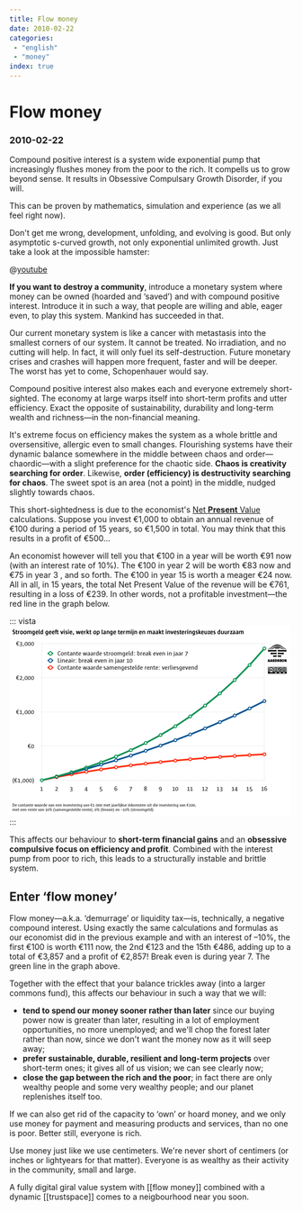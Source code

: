```yaml
---
title: Flow money
date: 2010-02-22
categories:
 - "english"
 - "money"
index: true
---
```


# Flow money
### 2010-02-22

Compound positive interest is a system wide exponential pump that increasingly flushes money from the poor to the rich. It compells us to grow beyond sense. It results in Obsessive Compulsary Growth Disorder, if you will.

This can be proven by mathematics, simulation and experience (as we all feel right now).

Don't get me wrong, development, unfolding, and evolving is good. But only asymptotic s-curved growth, not only exponential unlimited growth. Just take a look at the impossible hamster:

@[youtube](bqz3R1NpXzM)

**If you want to destroy a community**, introduce a monetary system where money can be owned (hoarded and ‘saved’) and with compound positive interest. Introduce it in such a way, that people are willing and able, eager even, to play this system. Mankind has succeeded in that.

Our current monetary system is like a cancer with metastasis into the smallest corners of our system. It cannot be treated. No irradiation, and no cutting will help. In fact, it will only fuel its self-destruction. Future monetary crises and crashes will happen more frequent, faster and will be deeper. The worst has yet to come, Schopenhauer would say.

Compound positive interest also makes each and everyone extremely short-sighted. The economy at large warps itself into short-term profits and utter efficiency. Exact the opposite of sustainability, durability and long-term wealth and richness—in the non-financial meaning.

It's extreme focus on efficiency makes the system as a whole brittle and oversensitive, allergic even to small changes. Flourishing systems have their dynamic balance somewhere in the middle between chaos and order—chaordic—with a slight preference for the chaotic side. **Chaos is creativity searching for order**. Likewise, **order (efficiency) is destructivity searching for chaos**. The sweet spot is an area (not a point) in the middle, nudged slightly towards chaos.

This short-sightedness is due to the economist's [Net **Present** Value](http://en.wikipedia.org/wiki/Net_present_value) calculations. Suppose you invest €1,000 to obtain an annual revenue of €100 during a period of 15 years, so €1,500 in total. You may think that this results in a profit of €500…

An economist however will tell you that €100 in a year will be worth €91 now (with an interest rate of 10%). The €100 in year 2 will be worth €83 now and €75 in year 3 , and so forth. The €100 in year 15 is worth a meager €24 now. All in all, in 15 years, the total Net Present Value of the revenue will be €761, resulting in a loss of €239. In other words, not a profitable investment—the red line in the graph below.

::: vista
<img src="stroomgeldgrafiek-500.png">
:::

This affects our behaviour to **short-term financial gains** and an **obsessive compulsive focus on efficiency and profit**. Combined with the interest pump from poor to rich, this leads to a structurally instable and brittle system.

## Enter ‘flow money’

Flow money—a.k.a. ‘demurrage’ or liquidity tax—is, technically, a negative compound interest. Using exactly the same calculations and formulas as our economist did in the previous example and with an interest of –10%, the first €100 is worth €111 now, the 2nd €123 and the 15th €486, adding up to a total of €3,857 and a profit of €2,857! Break even is during year 7. The green line in the graph above.

Together with the effect that your balance trickles away (into a larger commons fund), this affects our behaviour in such a way that we will:

- **tend to spend our money sooner rather than later** since our buying power now is greater than later, resulting in a lot of employment opportunities, no more unemployed; and we'll chop the forest later rather than now, since we don't want the money now as it will seep away;
- **prefer sustainable, durable, resilient and long-term projects** over short-term ones; it gives all of us vision; we can see clearly now;
- **close the gap between the rich and the poor**; in fact there are only wealthy people and some very wealthy people; and our planet replenishes itself too.

If we can also get rid of the capacity to ‘own’ or hoard money, and we only use money for payment and measuring products and services, than no one is poor. Better still, everyone is rich.

Use money just like we use centimeters. We're never short of centimers (or inches or lightyears for that matter). Everyone is as wealthy as their activity in the community, small and large.

A fully digital giral value system with [[flow money]] combined with a dynamic [[trustspace]] comes to a neigbourhood near you soon.
